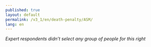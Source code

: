 ```yaml
---
published: true
layout: default
permalink: /v3_1/en/death-penalty/ASM/
lang: en
---
```

_Expert respondents didn’t select any group of people for this right_
